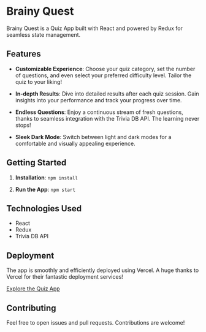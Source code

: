 # Brainy Quest

Brainy Quest is a Quiz App built with React and powered by Redux for seamless state management.

## Features

- **Customizable Experience**: Choose your quiz category, set the number of questions, and even select your preferred difficulty level. Tailor the quiz to your liking!

- **In-depth Results**: Dive into detailed results after each quiz session. Gain insights into your performance and track your progress over time.

- **Endless Questions**: Enjoy a continuous stream of fresh questions, thanks to seamless integration with the Trivia DB API. The learning never stops!

- **Sleek Dark Mode**: Switch between light and dark modes for a comfortable and visually appealing experience.

## Getting Started

1. **Installation**: `npm install`

2. **Run the App**: `npm start`

## Technologies Used

- React
- Redux
- Trivia DB API

## Deployment

The app is smoothly and efficiently deployed using Vercel. A huge thanks to Vercel for their fantastic deployment services!

[Explore the Quiz App](https://brainy-quest-jzj9ujncd-vansh-gawras-projects.vercel.app/)

## Contributing

Feel free to open issues and pull requests. Contributions are welcome!
